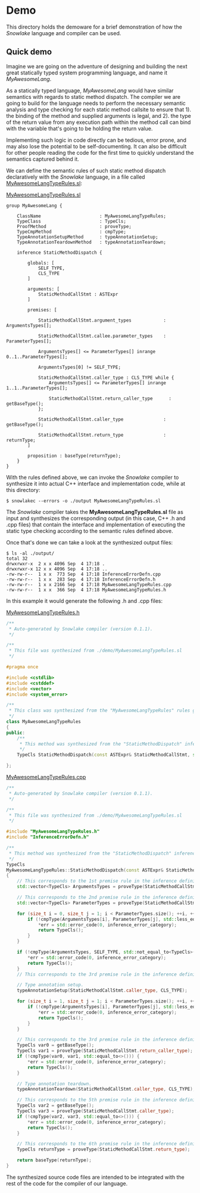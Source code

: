 # Demo

This directory holds the demoware for a brief demonstration of how the
*Snowlake* language and compiler can be used.

## Quick demo

Imagine we are going on the adventure of designing and building the next great
statically typed system programming language, and name it *MyAwesomeLang*.

As a statically typed language, *MyAwesomeLang* would have similar semantics with
regards to static method dispatch. The compiler we are going to build for the
language needs to perform the necessary semantic analysis and type checking for
each static method callsite to ensure that 1). the binding of the method and
supplied arguments is legal, and 2). the type of the return value from any
execution path within the method call can bind with the variable that's going
to be holding the return value.

Implementing such logic in code directly can be tedious, error prone, and may
also lose the potential to be self-documenting. It can also be difficult for
other people reading the code for the first time to quickly understand the
semantics captured behind it.

We can define the semantic rules of such static method dispatch declaratively
with the *Snowlake* language, in a file called
[MyAwesomeLangTypeRules.sl](./MyAwesomeLangTypeRules.sl):

[MyAwesomeLangTypeRules.sl](./MyAwesomeLangTypeRules.sl)

```
group MyAwesomeLang {

    ClassName                      : MyAwesomeLangTypeRules;
    TypeClass                      : TypeCls;
    ProofMethod                    : proveType;
    TypeCmpMethod                  : cmpType;
    TypeAnnotationSetupMethod      : typeAnnotationSetup;
    TypeAnnotationTeardownMethod   : typeAnnotationTeardown;

    inference StaticMethodDispatch {

        globals: [
            SELF_TYPE,
            CLS_TYPE
        ]

        arguments: [
            StaticMethodCallStmt : ASTExpr
        ]

        premises: [

            StaticMethodCallStmt.argument_types            : ArgumentsTypes[];

            StaticMethodCallStmt.callee.parameter_types    : ParameterTypes[];

            ArgumentsTypes[] <= ParameterTypes[] inrange 0..1..ParameterTypes[];

            ArgumentsTypes[0] != SELF_TYPE;

            StaticMethodCallStmt.caller_type : CLS_TYPE while {
                ArgumentsTypes[] <= ParameterTypes[] inrange 1..1..ParameterTypes[];

                StaticMethodCallStmt.return_caller_type      : getBaseType();
            };

            StaticMethodCallStmt.caller_type               : getBaseType();

            StaticMethodCallStmt.return_type               : returnType;
        ]

        proposition : baseType(returnType);
    }
}
```

With the rules defined above, we can invoke the *Snowlake* compiler to
synthesize it into actual C++ interface and implementation code, while
at this directory:

```
$ snowlakec --errors -o ./output MyAwesomeLangTypeRules.sl
```

The *Snowlake* compiler takes the **MyAwesomeLangTypeRules.sl** file as input
and synthesizes the corresponding output (in this case, C++ .h and .cpp files)
that contain the interface and implementation of executing the static type
checking according to the semantic rules defined above.

Once that's done we can take a look at the synthesized output files:

```
$ ls -al ./output/
total 32
drwxrwxr-x  2 x x 4096 Sep  4 17:18 .
drwxrwxr-x 12 x x 4096 Sep  4 17:18 ..
-rw-rw-r--  1 x x  773 Sep  4 17:18 InferenceErrorDefn.cpp
-rw-rw-r--  1 x x  283 Sep  4 17:18 InferenceErrorDefn.h
-rw-rw-r--  1 x x 2166 Sep  4 17:18 MyAwesomeLangTypeRules.cpp
-rw-rw-r--  1 x x  366 Sep  4 17:18 MyAwesomeLangTypeRules.h
```

In this example it would generate the following .h and .cpp files:

[MyAwesomeLangTypeRules.h](./output/MyAwesomeLangTypeRules.h)

```cpp
/**
 * Auto-generated by Snowlake compiler (version 0.1.1).
 */

/**
 * This file was synthesized from ./demo/MyAwesomeLangTypeRules.sl
 */

#pragma once

#include <cstdlib>
#include <cstddef>
#include <vector>
#include <system_error>

/**
 * This class was synthesized from the "MyAwesomeLangTypeRules" rules group.
 */
class MyAwesomeLangTypeRules
{
public:
    /**
     * This method was synthesized from the "StaticMethodDispatch" inference definition.
     */
    TypeCls StaticMethodDispatch(const ASTExpr& StaticMethodCallStmt, std::error_code*);

};
```

[MyAwesomeLangTypeRules.cpp](./output/MyAwesomeLangTypeRules.cpp)

```cpp
/**
 * Auto-generated by Snowlake compiler (version 0.1.1).
 */

/**
 * This file was synthesized from ./demo/MyAwesomeLangTypeRules.sl
 */

#include "MyAwesomeLangTypeRules.h"
#include "InferenceErrorDefn.h"

/**
 * This method was synthesized from the "StaticMethodDispatch" inference definition.
 */
TypeCls
MyAwesomeLangTypeRules::StaticMethodDispatch(const ASTExpr& StaticMethodCallStmt, std::error_code* err)
{
    // This corresponds to the 1st premise rule in the inference definition.
    std::vector<TypeCls> ArgumentsTypes = proveType(StaticMethodCallStmt.argument_types);

    // This corresponds to the 2nd premise rule in the inference definition.
    std::vector<TypeCls> ParameterTypes = proveType(StaticMethodCallStmt.callee.parameter_types);

    for (size_t i = 0, size_t j = 1; i < ParameterTypes.size(); ++i, ++j) {
        if (!cmpType(ArgumentsTypes[i], ParameterTypes[j], std::less_equal<TypeCls>())) {
            *err = std::error_code(0, inference_error_category);
            return TypeCls();
        }
    }

    if (!cmpType(ArgumentsTypes, SELF_TYPE, std::not_equal_to<TypeCls>())) {
        *err = std::error_code(0, inference_error_category);
        return TypeCls();
    }
    // This corresponds to the 3rd premise rule in the inference definition.

    // Type annotation setup.
    typeAnnotationSetup(StaticMethodCallStmt.caller_type, CLS_TYPE);

    for (size_t i = 1, size_t j = 1; i < ParameterTypes.size(); ++i, ++j) {
        if (!cmpType(ArgumentsTypes[i], ParameterTypes[j], std::less_equal<TypeCls>())) {
            *err = std::error_code(0, inference_error_category);
            return TypeCls();
        }
    }

    // This corresponds to the 3rd premise rule in the inference definition.
    TypeCls var0 = getBaseType();
    TypeCls var1 = proveType(StaticMethodCallStmt.return_caller_type);
    if (!cmpType(var0, var1, std::equal_to<>())) {
        *err = std::error_code(0, inference_error_category);
        return TypeCls();
    }

    // Type annotation teardown.
    typeAnnotationTeardown(StaticMethodCallStmt.caller_type, CLS_TYPE);

    // This corresponds to the 5th premise rule in the inference definition.
    TypeCls var2 = getBaseType();
    TypeCls var3 = proveType(StaticMethodCallStmt.caller_type);
    if (!cmpType(var2, var3, std::equal_to<>())) {
        *err = std::error_code(0, inference_error_category);
        return TypeCls();
    }

    // This corresponds to the 6th premise rule in the inference definition.
    TypeCls returnType = proveType(StaticMethodCallStmt.return_type);

    return baseType(returnType);
}
```

The synthesized source code files are intended to be integrated with the
rest of the code for the compiler of our language.

